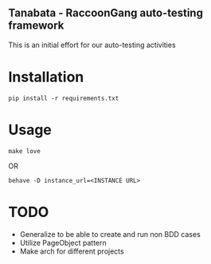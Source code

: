 Tanabata - RaccoonGang auto-testing framework
---


This is an initial effort for our auto-testing activities



Installation
===

    pip install -r requirements.txt


Usage
===


    make love

OR

    behave -D instance_url=<INSTANCE URL>


TODO
===

* Generalize to be able to create and run non BDD cases
* Utilize PageObject pattern
* Make arch for different projects
